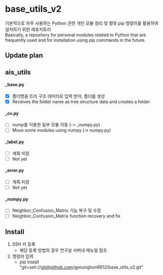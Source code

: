 # base_utils_v2

기본적으로 자주 사용하는 Python 관련 개인 모듈 정리 및 향후 pip 명령어를 활용하여 설치하기 위한 레포지토리  
Basically, a repository for personal modules related to Python that are frequently used and for installation using pip commands in the future.

## Update plan

## ais_utils
#### _base.py
- [x] 폴더명을 트리 구조 데이터로 입력 받아, 폴더를 생성
- [x] Receives the folder name as tree structure data and creates a folder

#### _cv.py
- [ ] nump를 이용한 일부 모듈 이동 (-> _numpy.py)
- [ ] Move some modules using numpy (-> numpy.py)

#### _label.py
- [ ] 계획 미정
- [ ] Not yet

#### _error.py
- [ ] 계획 미정
- [ ] Not yet

#### _numpy.py
- [ ] Neighbor_Confusion_Matrix 기능 복구 및 수정
- [ ] Neighbor_Confusion_Matrix function recovery and fix

## Install
1. SSH 키 등록
   - 해당 등록 방법의 경우 연구실 서버내 메뉴얼 참조
2. 명렁어 입력
   - pip install "git+ssh://git@github.com/gyounghun6612/base_utils_v2.git"
